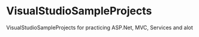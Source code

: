 # VisualStudioSampleProjects
VisualStudioSampleProjects for practicing ASP.Net, MVC, Services and alot
